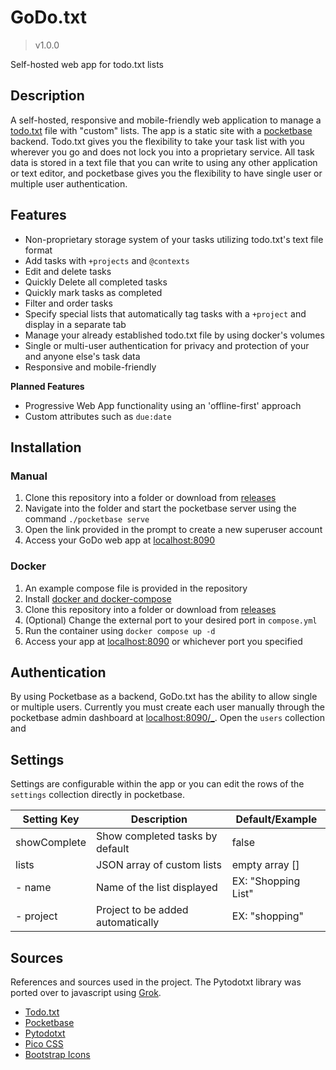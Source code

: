 # GoDo.txt

> v1.0.0

Self-hosted web app for todo.txt lists

## Description

A self-hosted, responsive and mobile-friendly web application to manage a [todo.txt](http://todotxt.org/) file with "custom" lists. The app is a static site with a [pocketbase](https://pocketbase.io/) backend. Todo.txt gives you the flexibility to take your task list with you wherever you go and does not lock you into a proprietary service. All task data is stored in a text file that you can write to using any other application or text editor, and pocketbase gives you the flexibility to have single user or multiple user authentication.

## Features

- Non-proprietary storage system of your tasks utilizing todo.txt's text file format
- Add tasks with `+projects` and `@contexts`
- Edit and delete tasks
- Quickly Delete all completed tasks
- Quickly mark tasks as completed
- Filter and order tasks
- Specify special lists that automatically tag tasks with a `+project` and display in a separate tab
- Manage your already established todo.txt file by using docker's volumes
- Single or multi-user authentication for privacy and protection of your and anyone else's task data
- Responsive and mobile-friendly

**Planned Features**

- Progressive Web App functionality using an 'offline-first' approach
- Custom attributes such as `due:date`

## Installation

### Manual

1. Clone this repository into a folder or download from [releases](https://github.com/aleyoscar/groctxt/releases)
2. Navigate into the folder and start the pocketbase server using the command `./pocketbase serve`
3. Open the link provided in the prompt to create a new superuser account
4. Access your GoDo web app at [localhost:8090](http://localhost:8090)

### Docker

1. An example compose file is provided in the repository
2. Install [docker and docker-compose](https://docs.docker.com/compose/install/)
3. Clone this repository into a folder or download from [releases](https://github.com/aleyoscar/groctxt/releases)
4. (Optional) Change the external port to your desired port in `compose.yml`
5. Run the container using `docker compose up -d`
6. Access your app at [localhost:8090](http://localhost:8090) or whichever port you specified

## Authentication

By using Pocketbase as a backend, GoDo.txt has the ability to allow single or multiple users. Currently you must create each user manually through the pocketbase admin dashboard at [localhost:8090/_](http://localhost:8090/_). Open the `users` collection and

## Settings

Settings are configurable within the app or you can edit the rows of the `settings` collection directly in pocketbase.

| Setting Key	| Description						| Default/Example		|
| ---			| ---								| ---					|
| showComplete	| Show completed tasks by default	| false					|
| lists			| JSON array of custom lists		| empty array []		|
|   - name		| Name of the list displayed		| EX: "Shopping List"	|
|   - project	| Project to be added automatically	| EX: "shopping"		|

## Sources

References and sources used in the project. The Pytodotxt library was ported over to javascript using [Grok](https://grok.com).

- [Todo.txt](http://todotxt.org/)
- [Pocketbase](https://pocketbase.io)
- [Pytodotxt](https://vonshednob.cc/pytodotxt/doc/)
- [Pico CSS](https://picocss.com/)
- [Bootstrap Icons](https://icons.getbootstrap.com/)
